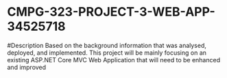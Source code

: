 # CMPG-323-PROJECT-3-WEB-APP-34525718

#Description
Based on the background information that was analysed, deployed, and implemented.
This project will be mainly focusing on an existing ASP.NET Core MVC Web Application that will need
to be enhanced and improved
